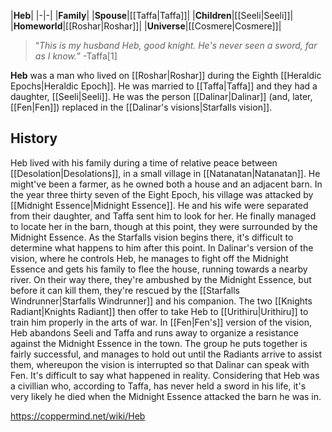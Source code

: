 |**Heb**|
|-|-|
|**Family**|
|**Spouse**|[[Taffa\|Taffa]]|
|**Children**|[[Seeli\|Seeli]]|
|**Homeworld**|[[Roshar\|Roshar]]|
|**Universe**|[[Cosmere\|Cosmere]]|

>“*This is my husband Heb, good knight. He's never seen a sword, far as I know.*”
\-Taffa[1]


**Heb** was a man who lived on [[Roshar\|Roshar]] during the Eighth [[Heraldic Epochs\|Heraldic Epoch]]. He was married to [[Taffa\|Taffa]] and they had a daughter, [[Seeli\|Seeli]]. He was the person [[Dalinar\|Dalinar]] (and, later, [[Fen\|Fen]]) replaced in the [[Dalinar's visions\|Starfalls vision]].

## History
Heb lived with his family during a time of relative peace between [[Desolation\|Desolations]], in a small village in [[Natanatan\|Natanatan]]. He might've been a farmer, as he owned both a house and an adjacent barn. In the year three thirty seven of the Eight Epoch, his village was attacked by [[Midnight Essence\|Midnight Essence]]. He and his wife were separated from their daughter, and Taffa sent him to look for her. He finally managed to locate her in the barn, though at this point, they were surrounded by the Midnight Essence.
As the Starfalls vision begins there, it's difficult to determine what happens to him after this point. In Dalinar's version of the vision, where he controls Heb, he manages to fight off the Midnight Essence and gets his family to flee the house, running towards a nearby river. On their way there, they're ambushed by the Midnight Essence, but before it can kill them, they're rescued by the [[Starfalls Windrunner\|Starfalls Windrunner]] and his companion. The two [[Knights Radiant\|Knights Radiant]] then offer to take Heb to [[Urithiru\|Urithiru]] to train him properly in the arts of war.
In [[Fen\|Fen's]] version of the vision, Heb abandons Seeli and Taffa and runs away to organize a resistance against the Midnight Essence in the town. The group he puts together is fairly successful, and manages to hold out until the Radiants arrive to assist them, whereupon the vision is interrupted so that Dalinar can speak with Fen.
It's difficult to say what happened in reality. Considering that Heb was a civillian who, according to Taffa, has never held a sword in his life, it's very likely he died when the Midnight Essence attacked the barn he was in.



https://coppermind.net/wiki/Heb